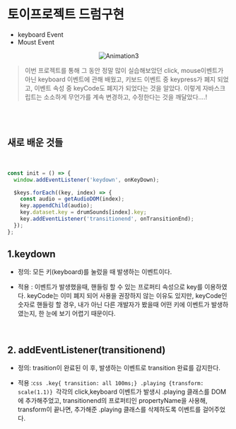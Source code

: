# 토이프로젝트 드럼구현 
- keyboard Event
- Moust Event

<p align="center">
    <img src="https://user-images.githubusercontent.com/127499117/235364132-5a3fce83-5a7d-4f1b-b747-3735c1c9a574.gif" alt="Animation3">
</p>

> 이번 프로젝트를 통해 그 동안 정말 많이 실습해보았던 click, mouse이벤트가 아닌 keyboard 이벤트에 관해 배웠고, 키보드 이벤트 중 keypress가 폐지 되었고, 이벤트 속성 중 keyCode도 폐지가 되었다는 것을 알았다. 이렇게 자바스크립트는 소소하게 무언가를 계속 변경하고, 수정한다는 것을 깨달았다....! 

<br/>
<br/>

## 새로 배운 것들

 <br/>

```js
const init = () => {
  window.addEventListener('keydown', onKeyDown);

  $keys.forEach((key, index) => {
    const audio = getAudioDOM(index);
    key.appendChild(audio);
    key.dataset.key = drumSounds[index].key;
    key.addEventListener('transitionend', onTransitionEnd);
  });
};
```

## 1.keydown

- 정의: 모든 키(keyboard)를 눌렀을 때 발생하는 이벤트이다.

- 적용 : 이벤트가 발생했을때, 핸들링 할 수 있는 프로퍼티 속성으로 key를 이용하였다. keyCode는 이미 폐지 되어 사용을 권장하지 않는 이유도 있지만, keyCode인 숫자로 핸들링 할 경우, 내가 아닌 다른 개발자가 봤을때 어떤 키에 이벤트가 발생하였는지, 한 눈에 보기 어렵기 때문이다.

 <br/>
 
## 2. addEventListener(transitionend)
- 정의: trasition이 완료된 이 후, 발생하는 이벤트로 transition 완료를 감지한다.

- 적용 :`css
 .key{ transition: all 100ms;} .playing {transform: scale(1.1)} `각각의 click,keyboard 이벤트가 발생시 .playing 클래스를 DOM에 추가해주었고, transitionend의 프로퍼티인 propertyName을 사용해, transform이 끝나면, 추가해준 .playing 클래스를 삭제하도록 이벤트를 걸어주었다.
